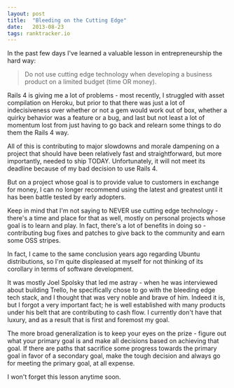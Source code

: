 ```yaml
---
layout: post
title:  "Bleeding on the Cutting Edge"
date:   2013-08-23
tags: ranktracker.io
---
```


In the past few days I've learned a valuable lesson in entrepreneurship the hard way:

> Do not use cutting edge technology when developing a business product on a limited budget (time OR money).

Rails 4 is giving me a lot of problems - most recently, I struggled with asset compilation on Heroku, but prior to that there was just a lot of indecisiveness over whether or not a gem would work out of box, whether a quirky behavior was a feature or a bug, and last but not least a lot of momentum lost from just having to go back and relearn some things to do them the Rails 4 way.

All of this is contributing to major slowdowns and morale dampening on a project that should have been relatively fast and straightforward, but more importantly, needed to ship TODAY. Unfortunately, it will not meet its deadline because of my bad decision to use Rails 4.

But on a project whose goal is to provide value to customers in exchange for money, I can no longer recommend using the latest and greatest until it has been battle tested by early adopters.

Keep in mind that I'm not saying to NEVER use cutting edge technology - there's a time and place for that as well, mostly on personal projects whose goal is to learn and play. In fact, there's a lot of benefits in doing so - contributing bug fixes and patches to give back to the community and earn some OSS stripes. 

In fact, I came to the same conclusion years ago regarding Ubuntu distributions, so I'm quite displeased at myself for not thinking of its corollary in terms of software development. 

It was mostly Joel Spolsky that led me astray - when he was interviewed about building Trello, he specifically chose to go with the bleeding edge tech stack, and I thought that was very noble and brave of him. Indeed it is, but I forgot a very important fact; he is well established with many products under his belt that are contributing to cash flow. I currently don't have that luxury, and as a result that is first and foremost my goal.

The more broad generalization is to keep your eyes on the prize - figure out what your primary goal is and make all decisions based on achieving that goal. If there are paths that sacrifice some progress towards the primary goal in favor of a secondary goal, make the tough decision and always go for meeting the primary goal, at all expense.

I won't forget this lesson anytime soon.
